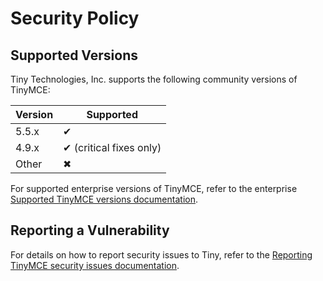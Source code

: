 # Security Policy

## Supported Versions

Tiny Technologies, Inc. supports the following community versions of TinyMCE:

| Version | Supported                      |
| ------- | ------------------------------ |
| 5.5.x   | &#10004;                       |
| 4.9.x   | &#10004; (critical fixes only) |
| Other   | &#10006;                       |

For supported enterprise versions of TinyMCE, refer to the enterprise [Supported TinyMCE versions documentation](https://www.tiny.cloud/docs/enterprise/system-requirements/#supportedtinymceversions).

## Reporting a Vulnerability

For details on how to report security issues to Tiny, refer to the [Reporting TinyMCE security issues documentation](https://www.tiny.cloud/docs/advanced/security/#reportingtinymcesecurityissues).
